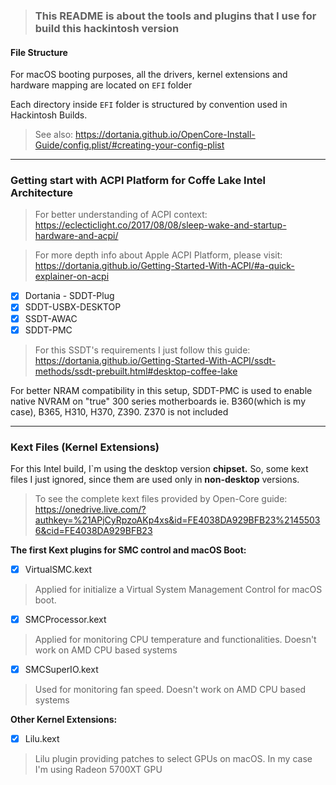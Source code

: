 > ### This README is about the tools and plugins that I use for build this hackintosh version

#### File Structure
 For macOS booting purposes, all the drivers, kernel extensions and hardware mapping are located on `EFI` folder

 Each directory inside `EFI` folder is structured by convention used in Hackintosh Builds.

 > See also:
 > https://dortania.github.io/OpenCore-Install-Guide/config.plist/#creating-your-config-plist

------

### Getting start with ACPI Platform for Coffe Lake Intel Architecture
> For better understanding of ACPI context: https://eclecticlight.co/2017/08/08/sleep-wake-and-startup-hardware-and-acpi/

> For more depth info about Apple ACPI Platform, please visit: https://dortania.github.io/Getting-Started-With-ACPI/#a-quick-explainer-on-acpi

- [X] Dortania - SDDT-Plug
- [X] SDDT-USBX-DESKTOP
- [X] SSDT-AWAC
- [X] SDDT-PMC

> For this SSDT's requirements I just follow this guide: https://dortania.github.io/Getting-Started-With-ACPI/ssdt-methods/ssdt-prebuilt.html#desktop-coffee-lake

For better NRAM compatibility in this setup, SDDT-PMC is used to enable native NVRAM on "true" 300 series motherboards
ie. B360(which is my case), B365, H310, H370, Z390. Z370 is not included

------
### Kext Files (Kernel Extensions)

For this Intel build, I`m using the desktop version **chipset.** 
So, some kext files I just ignored, since them are used only in **non-desktop** versions.

> To see the complete kext files provided by Open-Core guide: https://onedrive.live.com/?authkey=%21APjCyRpzoAKp4xs&id=FE4038DA929BFB23%21455036&cid=FE4038DA929BFB23

**The first Kext plugins for SMC control and macOS Boot:**

- [X] VirtualSMC.kext
> Applied for initialize a Virtual System Management Control for macOS boot.

- [X] SMCProcessor.kext
> Applied for monitoring CPU temperature and functionalities. Doesn't work on AMD CPU based systems

- [X] SMCSuperIO.kext
> Used for monitoring fan speed. Doesn't work on AMD CPU based systems

**Other Kernel Extensions:**

- [X] Lilu.kext
> Lilu plugin providing patches to select GPUs on macOS. In my case I'm using Radeon 5700XT GPU


